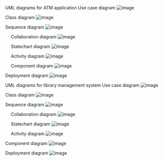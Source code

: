 UML diagrams for ATM application 
Use case diagram
 ![image](https://github.com/Zian2002/SA_IUH/assets/108822757/4566cad2-b5cc-4b21-b8ef-7f06c26a3361)

Class diagram
 ![image](https://github.com/Zian2002/SA_IUH/assets/108822757/e0db03d2-0075-4b8b-92e8-12ea2e1d8d8f)

Sequence diagram 
 ![image](https://github.com/Zian2002/SA_IUH/assets/108822757/d13f83c7-6a88-4d0e-bf9f-bc50198408a1)

 
Collaboration diagram
 ![image](https://github.com/Zian2002/SA_IUH/assets/108822757/f25b7edb-5e49-478c-a53c-635a0cd928dc)

 
Statechart diagram
 ![image](https://github.com/Zian2002/SA_IUH/assets/108822757/31ad7a3f-2678-42f6-bba4-210eb7f53ab1)

 
Activity diagram 
 ![image](https://github.com/Zian2002/SA_IUH/assets/108822757/32cb14d6-8057-4511-8e18-f4324b591770)

 
Component diagram
 ![image](https://github.com/Zian2002/SA_IUH/assets/108822757/3b076660-61c3-4076-a16d-c0ad6b62e194)

Deployment diagram
 ![image](https://github.com/Zian2002/SA_IUH/assets/108822757/8fee79f4-956b-4651-aa33-e48864f8ac34)


 




UML diagrams for library management system
Use case diagram
 ![image](https://github.com/Zian2002/SA_IUH/assets/108822757/d9de208a-9a54-48b9-b056-c833c1fe607b)

Class diagram
  ![image](https://github.com/Zian2002/SA_IUH/assets/108822757/b1e4f0d7-3d28-4a10-95b7-5790705f3ae5)

 
Sequence diagram 
 ![image](https://github.com/Zian2002/SA_IUH/assets/108822757/5304f077-4a7c-4258-85a9-c15661057202)

 
Collaboration diagram
 ![image](https://github.com/Zian2002/SA_IUH/assets/108822757/6755b88d-a718-47ba-b6f5-5b06b60da6d0)

 
Statechart diagram
 ![image](https://github.com/Zian2002/SA_IUH/assets/108822757/9d958651-757d-4569-8f79-6658c9a54b64)

 
Activity diagram 
 ![image](https://github.com/Zian2002/SA_IUH/assets/108822757/3b0e898a-a387-4f9b-b847-1cd5f5945776)

Component diagram
![image](https://github.com/Zian2002/SA_IUH/assets/108822757/5bb52b5f-e8d7-4482-b205-ea6bd0e4a1e7)

Deployment diagram
 ![image](https://github.com/Zian2002/SA_IUH/assets/108822757/29d91eba-8c1e-4487-8c95-23fa09580a02)




